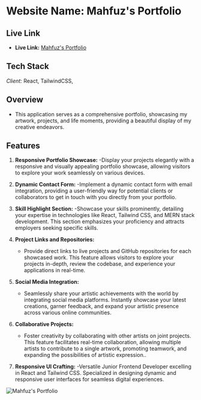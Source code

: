 # Website Name: Mahfuz's Portfolio

## Live Link

- **Live Link:** [Mahfuz's Portfolio](https://portfolio-of-mahfuz-99.surge.sh/)

## Tech Stack

_Client:_ React, TailwindCSS,

## Overview

- This application serves as a comprehensive portfolio, showcasing my artwork, projects, and life moments, providing a beautiful display of my creative endeavors.

## Features

1. **Responsive Portfolio Showcase:**
   -Display your projects elegantly with a responsive and visually appealing portfolio showcase, allowing visitors to explore your work seamlessly on various devices.

2. **Dynamic Contact Form:**
   -Implement a dynamic contact form with email integration, providing a user-friendly way for potential clients or collaborators to get in touch with you directly from your portfolio.

3. **Skill Highlight Section:**
   -Showcase your skills prominently, detailing your expertise in technologies like React, Tailwind CSS, and MERN stack development. This section emphasizes your proficiency and attracts employers seeking specific skills.

4. **Project Links and Repositories:**
   - Provide direct links to live projects and GitHub repositories for each showcased work. This feature allows visitors to explore your projects in-depth, review the codebase, and experience your applications in real-time.
5. **Social Media Integration:**

   - Seamlessly share your artistic achievements with the world by integrating social media platforms. Instantly showcase your latest creations, garner feedback, and expand your artistic presence across various online communities.

6. **Collaborative Projects:**

   - Foster creativity by collaborating with other artists on joint projects. This feature facilitates real-time collaboration, allowing multiple artists to contribute to a single artwork, promoting teamwork, and expanding the possibilities of artistic expression..

7. **Responsive UI Crafting:**
   -Versatile Junior Frontend Developer excelling in React and Tailwind CSS. Specialized in designing dynamic and responsive user interfaces for seamless digital experiences.

<img alt="Mahfuz's Portfolio" src="https://i.ibb.co/VTvDrGs/screencapture-portfolio-of-mahfuz-99-surge-sh-2023-12-12-07-51-33.png"/>

